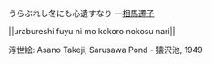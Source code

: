 うらぶれし冬にも心遺すなり
—[相馬遷子](https://ja.wikipedia.org/wiki/相馬遷子)

||urabureshi fuyu ni mo kokoro nokosu nari||

浮世絵: Asano Takeji, Sarusawa Pond - 猿沢池, 1949